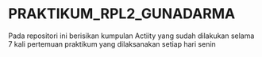 # PRAKTIKUM_RPL2_GUNADARMA
Pada repositori ini berisikan kumpulan Actiity yang sudah dilakukan selama 7 kali pertemuan praktikum yang dilaksanakan setiap hari senin

